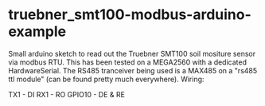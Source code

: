 # truebner_smt100-modbus-arduino-example
Small arduino sketch to read out the Truebner SMT100 soil mositure sensor via modbus RTU. This has been tested on a MEGA2560 with a dedicated HardwareSerial. The RS485 tranceiver being used is a MAX485 on a "rs485 ttl module" (can be found pretty much everywhere). Wiring:

TX1 - DI
RX1 - RO
GPIO10 - DE & RE

